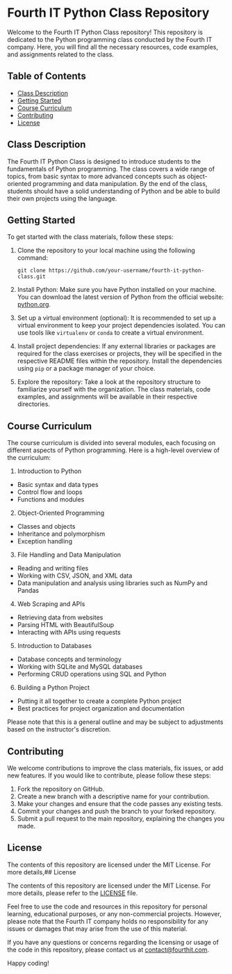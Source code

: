 # Fourth IT Python Class Repository

Welcome to the Fourth IT Python Class repository! This repository is dedicated to the Python programming class conducted by the Fourth IT company. Here, you will find all the necessary resources, code examples, and assignments related to the class.

## Table of Contents

- [Class Description](#class-description)
- [Getting Started](#getting-started)
- [Course Curriculum](#course-curriculum)
- [Contributing](#contributing)
- [License](#license)

## Class Description

The Fourth IT Python Class is designed to introduce students to the fundamentals of Python programming. The class covers a wide range of topics, from basic syntax to more advanced concepts such as object-oriented programming and data manipulation. By the end of the class, students should have a solid understanding of Python and be able to build their own projects using the language.

## Getting Started

To get started with the class materials, follow these steps:

1. Clone the repository to your local machine using the following command:
   ```shell
   git clone https://github.com/your-username/fourth-it-python-class.git

2. Install Python: Make sure you have Python installed on your machine. You can download the latest version of Python from the official website: [python.org](https://www.python.org/).

3. Set up a virtual environment (optional): It is recommended to set up a virtual environment to keep your project dependencies isolated. You can use tools like `virtualenv` or `conda` to create a virtual environment.

4. Install project dependencies: If any external libraries or packages are required for the class exercises or projects, they will be specified in the respective README files within the repository. Install the dependencies using `pip` or a package manager of your choice.

5. Explore the repository: Take a look at the repository structure to familiarize yourself with the organization. The class materials, code examples, and assignments will be available in their respective directories.

## Course Curriculum

The course curriculum is divided into several modules, each focusing on different aspects of Python programming. Here is a high-level overview of the curriculum:

1. Introduction to Python
- Basic syntax and data types
- Control flow and loops
- Functions and modules

2. Object-Oriented Programming
- Classes and objects
- Inheritance and polymorphism
- Exception handling

3. File Handling and Data Manipulation
- Reading and writing files
- Working with CSV, JSON, and XML data
- Data manipulation and analysis using libraries such as NumPy and Pandas

4. Web Scraping and APIs
- Retrieving data from websites
- Parsing HTML with BeautifulSoup
- Interacting with APIs using requests

5. Introduction to Databases
- Database concepts and terminology
- Working with SQLite and MySQL databases
- Performing CRUD operations using SQL and Python

6. Building a Python Project
- Putting it all together to create a complete Python project
- Best practices for project organization and documentation

Please note that this is a general outline and may be subject to adjustments based on the instructor's discretion.

## Contributing

We welcome contributions to improve the class materials, fix issues, or add new features. If you would like to contribute, please follow these steps:

1. Fork the repository on GitHub.
2. Create a new branch with a descriptive name for your contribution.
3. Make your changes and ensure that the code passes any existing tests.
4. Commit your changes and push the branch to your forked repository.
5. Submit a pull request to the main repository, explaining the changes you made.

## License

The contents of this repository are licensed under the MIT License. For more details,## License

The contents of this repository are licensed under the MIT License. For more details, please refer to the [LICENSE](LICENSE) file.

Feel free to use the code and resources in this repository for personal learning, educational purposes, or any non-commercial projects. However, please note that the Fourth IT company holds no responsibility for any issues or damages that may arise from the use of this material.

If you have any questions or concerns regarding the licensing or usage of the code in this repository, please contact us at [contact@fourthit.com](mailto:chineduchristsanctus020@gmail.com).

Happy coding!

